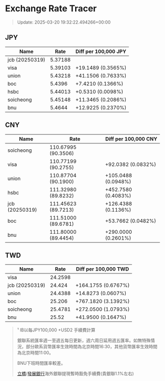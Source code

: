 # Exchange Rate Tracer

> Update: 2025-03-20 19:32:22.494266+00:00

## JPY

| Name           |    Rate | Diff per 100,000 JPY   |
|----------------|---------|------------------------|
| jcb (20250319) | 5.37188 |                        |
| visa           | 5.39103 | +19.1489 (0.3565%)     |
| union          | 5.43218 | +41.1506 (0.7633%)     |
| boc            | 5.4396  | +7.4210 (0.1366%)      |
| hsbc           | 5.44013 | +0.5310 (0.0098%)      |
| soicheong      | 5.45148 | +11.3465 (0.2086%)     |
| bnu            | 5.4644  | +12.9225 (0.2370%)     |

## CNY

| Name           | Rate                | Diff per 100,000 CNY   |
|----------------|---------------------|------------------------|
| soicheong      | 110.67995	(90.3506) |                        |
| visa           | 110.77199	(90.2755) | +92.0382 (0.0832%)     |
| union          | 110.87704	(90.1900) | +105.0488 (0.0948%)    |
| hsbc           | 111.32980	(89.8232) | +452.7580 (0.4083%)    |
| jcb (20250319) | 111.45623	(89.7213) | +126.4388 (0.1136%)    |
| boc            | 111.51000	(89.6781) | +53.7662 (0.0482%)     |
| bnu            | 111.80000	(89.4454) | +290.0000 (0.2601%)    |

## TWD

| Name           |    Rate | Diff per 100,000 TWD   |
|----------------|---------|------------------------|
| visa           | 24.2598 |                        |
| jcb (20250319) | 24.424  | +164.1755 (0.6767%)    |
| union          | 24.4388 | +14.8273 (0.0607%)     |
| boc            | 25.206  | +767.1820 (3.1392%)    |
| soicheong      | 25.4781 | +272.0500 (1.0793%)    |
| bnu            | 25.52   | +41.9500 (0.1647%)     |


> ¹ IB以每JPY100,000 +USD2 手續費計算
>
> 銀聯系統匯率週一至週五每日更新，週六周日延用週五匯率。如無特殊情況，部分歐系貨幣匯率生效時間為北京時間16:30，其他貨幣匯率生效時間為北京時間11:00。
>
> BNU下班時間匯率較差。
>
> [立橋](https://www.wlbank.com.mo/uploads/ueditor/file/20181211/1544536513900230.pdf)/[發展銀行](https://www.mdb.com.mo/Service_Charges_20230728.pdf)海外銀聯提現暫時豁免手續費(貴銀聯1.1%左右)


